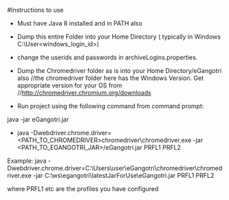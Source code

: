 #Instructions to use

- Must have Java 8 installed and in PATH also

- Dump this entire Folder into your Home Directory ( typically in Windows C:\User\<windows_login_id>)

- change the userids and passwords in archiveLogins.properties.

- Dump the Chromedriver folder as is into your Home Directory/eGangotri also
//the chromedriver folder here has the Windows Version. Get appropriate version for your OS from
//http://chromedriver.chromium.org/downloads

- Run project using the following command from command prompt:

java -jar eGangotri.jar 

 - java -Dwebdriver.chrome.driver=<PATH_TO_CHROMEDRIVER>chromedriver\chromedriver.exe -jar <PATH_TO_EGANGOTRI_JAR>/eGangotri.jar PRFL1 PRFL2
  
  Example:
   java -Dwebdriver.chrome.driver=C:\Users\user\eGangotri\chromedriver\chromedriver.exe -jar C:\ws\egangotri\latestJarForUse\eGangotri.jar PRFL1 PRFL2
  
where PRFL1 etc are the profiles you have configured


